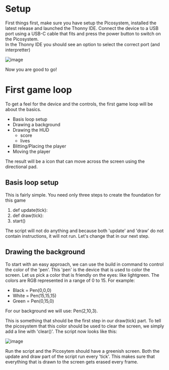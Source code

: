 # Setup

First things first, make sure you have setup the Picosystem, installed the latest release and launched the Thonny IDE.
Connect the device to a USB port using a USB-C cable that fits and press the power button to switch on the Picosystem.  
In the Thonny IDE you should see an option to select the correct port (and interpretter)

![image](https://github.com/Blittyhat33/Picosystem-Micropython/assets/131597538/5d62e2a6-5c39-48a1-b047-780ec33b68dd)

Now you are good to go!

# First game loop

To get a feel for the device and the controls, the first game loop will be about the basics.

- Basis loop setup
- Drawing a background
- Drawing the HUD 
  - score
  - lives     
- Blitting/Placing the player
- Moving the player

The result will be a icon that can move across the screen using the directional pad.

## Basis loop setup

This is fairly simple. You need only three steps to create the foundation for this game

1. def update(tick):
2. def draw(tick):
3. start()

The script will not do anything and because both 'update' and 'draw' do not contain instructions, it will not run.
Let's change that in our next step.

## Drawing the background
To start with an easy approach, we can use the build in command to control the color of the 'pen'. This 'pen' is the device that is used to color the screen.
Let us pick a color that is friendly on the eyes: like lightgreen. The colors are RGB represented in a range of 0 to 15. 
For example:

- Black = Pen(0,0,0)
- White = Pen(15,15,15)
- Green = Pen(0,15,0)

For our background we will use: Pen(2,10,3).

This is something that should be the first step in our draw(tick) part. 
To tell the picosystem that this color should be used to clear the screen, we simply add a line with 'clear()'.
The script now looks like this:

![image](https://github.com/Blittyhat33/Picosystem-Micropython/assets/131597538/3fea8d4a-4c4a-481a-9a06-0af8d4dffcf1)

Run the script and the Picosytem should have a greenish screen.
Both the update and draw part of the script run every 'tick'. This makes sure that everything that is drawn to the screen gets erased every frame.









